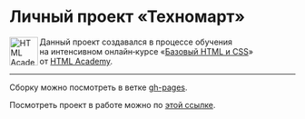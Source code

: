 # Личный проект «Техномарт»

<a href="https://htmlacademy.ru/intensive/adaptive"><img align="left" width="50" height="50" alt="HTML Academy" src="https://up.htmlacademy.ru/static/img/intensive/adaptive/logo-for-github.svg"></a>

Данный проект создавался в процессе обучения на интенсивном онлайн‑курсе «[Базовый HTML и CSS](https://htmlacademy.ru/intensive/htmlcss)» от [HTML Academy](https://htmlacademy.ru).

---

Cборку можно посмотреть в ветке [gh-pages](https://github.com/brotherilia/technomart/tree/gh-pages).

Посмотреть проект в работе можно по [этой ссылке](http://brotherilia.github.io/technomart/).

